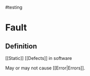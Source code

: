 #testing 

# Fault

## Definition

[[Static]] [[Defects]] in software

May or may not cause [[Error|Errors]].
